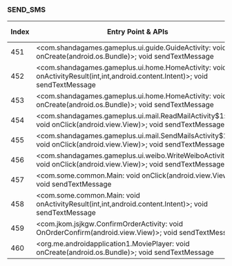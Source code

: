 ### SEND_SMS
| Index | Entry Point & APIs | Screen shot | Resource id | Label |
| ------------- | ------------- | ------------- |-------------|-------------|
| 451 | <com.shandagames.gameplus.ui.guide.GuideActivity: void onCreate(android.os.Bundle)>; void sendTextMessage | ![](D:\COSMOS\output\py\Drebin\VirusShare_Android_20130506\VirusShare_f571b03ac1a3a0201c7b04e2a49fbc01\com.shandagames.gameplus.ui.guide.GuideActivity.png) |  | |
| 452 | <com.shandagames.gameplus.ui.home.HomeActivity: void onActivityResult(int,int,android.content.Intent)>; void sendTextMessage | ![](D:\COSMOS\output\py\Drebin\VirusShare_Android_20130506\VirusShare_f571b03ac1a3a0201c7b04e2a49fbc01\com.shandagames.gameplus.ui.home.HomeActivity.png) |  | |
| 453 | <com.shandagames.gameplus.ui.home.HomeActivity: void onCreate(android.os.Bundle)>; void sendTextMessage | ![](D:\COSMOS\output\py\Drebin\VirusShare_Android_20130506\VirusShare_f571b03ac1a3a0201c7b04e2a49fbc01\com.shandagames.gameplus.ui.home.HomeActivity.png) |  | |
| 454 | <com.shandagames.gameplus.ui.mail.ReadMailActivity$1: void onClick(android.view.View)>; void sendTextMessage | ![](D:\COSMOS\output\py\Drebin\VirusShare_Android_20130506\VirusShare_f571b03ac1a3a0201c7b04e2a49fbc01\com.shandagames.gameplus.ui.mail.ReadMailActivity.png) |  | |
| 455 | <com.shandagames.gameplus.ui.mail.SendMailsActivity$1: void onClick(android.view.View)>; void sendTextMessage | ![](D:\COSMOS\output\py\Drebin\VirusShare_Android_20130506\VirusShare_f571b03ac1a3a0201c7b04e2a49fbc01\com.shandagames.gameplus.ui.mail.SendMailsActivity.png) |  | |
| 456 | <com.shandagames.gameplus.ui.weibo.WriteWeiboActivity$3: void onClick(android.view.View)>; void sendTextMessage | ![](D:\COSMOS\output\py\Drebin\VirusShare_Android_20130506\VirusShare_f571b03ac1a3a0201c7b04e2a49fbc01\com.shandagames.gameplus.ui.weibo.WriteWeiboActivity.png) |  | |
| 457 | <com.some.common.Main: void onClick(android.view.View)>; void sendTextMessage | ![](D:\COSMOS\output\py\Drebin\VirusShare_Android_20130506\VirusShare_f75804f334ca0944a2f065c40136b3eb\com.some.common.Main.png) |  | |
| 458 | <com.some.common.Main: void onActivityResult(int,int,android.content.Intent)>; void sendTextMessage | ![](D:\COSMOS\output\py\Drebin\VirusShare_Android_20130506\VirusShare_f75804f334ca0944a2f065c40136b3eb\com.some.common.Main.png) |  | |
| 459 | <com.jkom.jsjkgw.ConfirmOrderActivity: void OnOrderConfirm(android.view.View)>; void sendTextMessage | ![](D:\COSMOS\output\py\Drebin\VirusShare_Android_20130506\VirusShare_fb224e935635ba0b40b0331b828785ab\com.jkom.jsjkgw.ConfirmOrderActivity.png) |  | |
| 460 | <org.me.androidapplication1.MoviePlayer: void onCreate(android.os.Bundle)>; void sendTextMessage | ![](D:\COSMOS\output\py\Drebin\VirusShare_Android_20130506\VirusShare_fdb84ff8125b3790011b83cc85adce16\org.me.androidapplication1.MoviePlayer.png) |  | |
